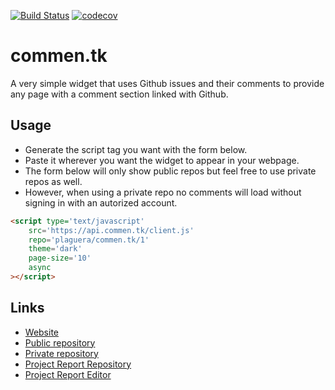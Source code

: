 [![Build Status](https://travis-ci.com/plaguera/commen.tk.svg?branch=master)](https://travis-ci.com/plaguera/commen.tk)
[![codecov](https://codecov.io/gh/plaguera/commen.tk/branch/master/graph/badge.svg)](https://codecov.io/gh/plaguera/commen.tk)

# commen.tk

A very simple widget that uses Github issues and their comments to provide any page with a comment section linked with Github.

## Usage
 * Generate the script tag you want with the form below.
 * Paste it wherever you want the widget to appear in your webpage.
 * The form below will only show public repos but feel free to use private repos as well.
 * However, when using a private repo no comments will load without signing in with an autorized account.

```html
<script type='text/javascript'
    src='https://api.commen.tk/client.js'
    repo='plaguera/commen.tk/1'
    theme='dark'
    page-size='10'
    async
></script>
```

## Links
 * [Website](https://commen.tk/)
 * [Public repository](https://github.com/plaguera/commen.tk)
 * [Private repository](https://github.com/ULL-ESIT-GRADOII-TFG/tfm-pedro-laguera-software)
 * [Project Report Repository](https://github.com/ULL-ESIT-GRADOII-TFG/tfm-pedro-laguera-memoria)
 * [Project Report Editor](https://www.overleaf.com/project/5e3bd35c017c9500019348e4)